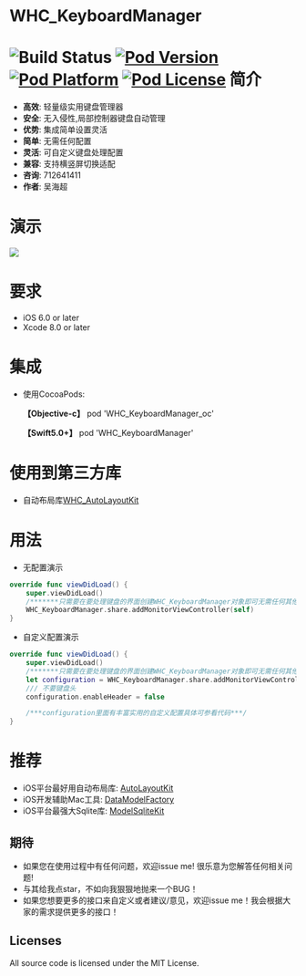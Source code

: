 WHC_KeyboardManager
==============
![Build Status](https://api.travis-ci.org/netyouli/WHC_KeyboardManager.svg?branch=master)
[![Pod Version](http://img.shields.io/cocoapods/v/WHC_KeyboardManager.svg?style=flat)](http://cocoadocs.org/docsets/WHC_KeyboardManager/)
[![Pod Platform](http://img.shields.io/cocoapods/p/WHC_KeyboardManager.svg?style=flat)](http://cocoadocs.org/docsets/WHC_KeyboardManager/)
[![Pod License](http://img.shields.io/cocoapods/l/WHC_KeyboardManager.svg?style=flat)](https://opensource.org/licenses/MIT)
简介
==============
- **高效**: 轻量级实用键盘管理器
- **安全**: 无入侵性,局部控制器键盘自动管理
- **优势**: 集成简单设置灵活
- **简单**: 无需任何配置
- **灵活**: 可自定义键盘处理配置
- **兼容**: 支持横竖屏切换适配
- **咨询**: 712641411
- **作者**: 吴海超

演示
==============
![](https://github.com/netyouli/WHC_KeyboardManager/blob/master/WHC_KeyboradManager/demo/k1.gif)


要求
==============
* iOS 6.0 or later
* Xcode 8.0 or later

集成
==============
* 使用CocoaPods:

    **【Objective-c】** pod 'WHC_KeyboardManager_oc'

    **【Swift5.0+】** pod 'WHC_KeyboardManager'

使用到第三方库
==============
* 自动布局库[WHC_AutoLayoutKit](https://github.com/netyouli/WHC_AutoLayoutKit)</br>

用法
==============

- 无配置演示
```Swift
override func viewDidLoad() {
    super.viewDidLoad()
    /*******只需要在要处理键盘的界面创建WHC_KeyboardManager对象即可无需任何其他设置*******/
    WHC_KeyboardManager.share.addMonitorViewController(self)
}
```
- 自定义配置演示

```Swift
override func viewDidLoad() {
    super.viewDidLoad()
    /*******只需要在要处理键盘的界面创建WHC_KeyboardManager对象即可无需任何其他设置*******/
    let configuration = WHC_KeyboardManager.share.addMonitorViewController(self)
    /// 不要键盘头
    configuration.enableHeader = false

    /***configuration里面有丰富实用的自定义配置具体可参看代码***/
}
```

推荐
==============
* iOS平台最好用自动布局库: [AutoLayoutKit](https://github.com/netyouli/WHC_AutoLayoutKit)
* iOS开发辅助Mac工具: [DataModelFactory](https://github.com/netyouli/WHC_DataModelFactory)
* iOS平台最强大Sqlite库: [ModelSqliteKit](https://github.com/netyouli/WHC_ModelSqliteKit)

## <a id="期待"></a>期待

- 如果您在使用过程中有任何问题，欢迎issue me! 很乐意为您解答任何相关问题!
- 与其给我点star，不如向我狠狠地抛来一个BUG！
- 如果您想要更多的接口来自定义或者建议/意见，欢迎issue me！我会根据大家的需求提供更多的接口！

## Licenses
All source code is licensed under the MIT License.
